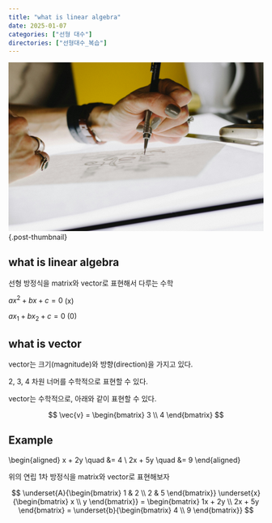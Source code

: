 ```yaml
---
title: "what is linear algebra"
date: 2025-01-07
categories: ["선형 대수"]
directories: ["선형대수_복습"]
---
```


![](/img/human-thumb.jpg){.post-thumbnail}

## what is linear algebra

선형 방정식을 matrix와 vector로 표현해서 다루는 수학

$ax^2 + bx + c = 0$ (x)

$ax_1 + bx_2 + c = 0$ (0)

## what is vector

vector는 크기(magnitude)와 방향(direction)을 가지고 있다.

2, 3, 4 차원 너머를 수학적으로 표현할 수 있다.

vector는 수학적으로, 아래와 같이 표현할 수 있다.

$$
\vec{v} = 
\begin{bmatrix}
3 \\
4
\end{bmatrix} 
$$

## Example

\begin{aligned}
x + 2y \quad  &= 4 \\
2x + 5y \quad &= 9
\end{aligned}

위의 연립 1차 방정식을 matrix와 vector로 표현해보자

$$
\underset{A}{\begin{bmatrix}
1 & 2 \\
2 & 5
\end{bmatrix}}
\underset{x}{\begin{bmatrix}
x \\
y
\end{bmatrix}} =
\begin{bmatrix}
1x + 2y \\
2x + 5y
\end{bmatrix} =
\underset{b}{\begin{bmatrix}
4 \\
9
\end{bmatrix}}
$$
